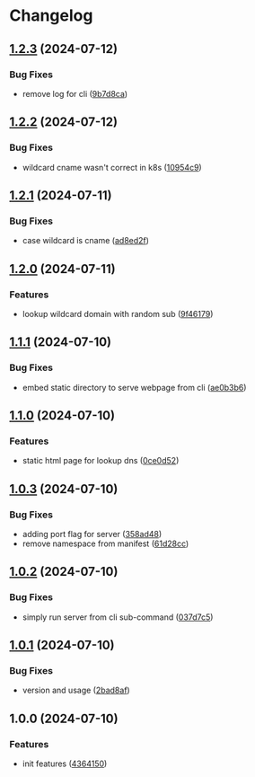 # Changelog

## [1.2.3](https://github.com/sunggun-yu/dnsq/compare/v1.2.2...v1.2.3) (2024-07-12)


### Bug Fixes

* remove log for cli ([9b7d8ca](https://github.com/sunggun-yu/dnsq/commit/9b7d8ca824d0a1f4e91575161ee7fe63c6b2afe1))

## [1.2.2](https://github.com/sunggun-yu/dnsq/compare/v1.2.1...v1.2.2) (2024-07-12)


### Bug Fixes

* wildcard cname wasn't correct in k8s ([10954c9](https://github.com/sunggun-yu/dnsq/commit/10954c99da841a4e9ac392ca9a5ef38c3891b1ac))

## [1.2.1](https://github.com/sunggun-yu/dnsq/compare/v1.2.0...v1.2.1) (2024-07-11)


### Bug Fixes

* case wildcard is cname ([ad8ed2f](https://github.com/sunggun-yu/dnsq/commit/ad8ed2f7fb9b53bdba9c56ca42e45429dd7fa5eb))

## [1.2.0](https://github.com/sunggun-yu/dnsq/compare/v1.1.1...v1.2.0) (2024-07-11)


### Features

* lookup wildcard domain with random sub ([9f46179](https://github.com/sunggun-yu/dnsq/commit/9f4617922a052fc4c2b598d9abb838195cf99150))

## [1.1.1](https://github.com/sunggun-yu/dnsq/compare/v1.1.0...v1.1.1) (2024-07-10)


### Bug Fixes

* embed static directory to serve webpage from cli ([ae0b3b6](https://github.com/sunggun-yu/dnsq/commit/ae0b3b6ef80480dc704183e81219f4885a838c53))

## [1.1.0](https://github.com/sunggun-yu/dnsq/compare/v1.0.3...v1.1.0) (2024-07-10)


### Features

* static html page for lookup dns ([0ce0d52](https://github.com/sunggun-yu/dnsq/commit/0ce0d52745c120e9b10d5eee8f59416d6a86785c))

## [1.0.3](https://github.com/sunggun-yu/dnsq/compare/v1.0.2...v1.0.3) (2024-07-10)


### Bug Fixes

* adding port flag for server ([358ad48](https://github.com/sunggun-yu/dnsq/commit/358ad489614a20954601c04cd6c16447caa067c8))
* remove namespace from manifest ([61d28cc](https://github.com/sunggun-yu/dnsq/commit/61d28cca3acf85f906871d7ef46a9c5b5ff7f818))

## [1.0.2](https://github.com/sunggun-yu/dnsq/compare/v1.0.1...v1.0.2) (2024-07-10)


### Bug Fixes

* simply run server from cli sub-command ([037d7c5](https://github.com/sunggun-yu/dnsq/commit/037d7c5ad897871203ea11d3ffee6a3e71c91e74))

## [1.0.1](https://github.com/sunggun-yu/dnsq/compare/v1.0.0...v1.0.1) (2024-07-10)


### Bug Fixes

* version and usage ([2bad8af](https://github.com/sunggun-yu/dnsq/commit/2bad8afc07a0965233ddf2b27fafe39b6c1a54be))

## 1.0.0 (2024-07-10)


### Features

* init features ([4364150](https://github.com/sunggun-yu/dnsq/commit/4364150b15f8abdccdac75aa22c5640a634a4985))
